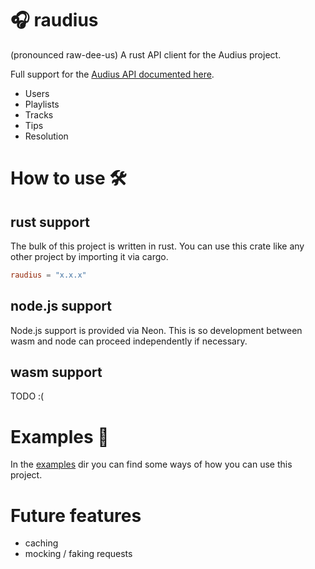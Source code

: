 # 🎧 raudius 

(pronounced raw-dee-us) A rust API client for the Audius project.

Full support for the [Audius API documented here](https://audiusproject.github.io/api-docs/#audius-api-docs).

- Users
- Playlists
- Tracks
- Tips
- Resolution

# How to use 🛠

## rust support

The bulk of this project is written in rust. You can use this crate like any other project by importing it via cargo.

```toml 
raudius = "x.x.x"
```

## node.js support

Node.js support is provided via Neon. This is so development between wasm and node can proceed independently if necessary.

## wasm support

TODO :(

# Examples 🎉

In the [examples](./examples/) dir you can find some ways of how you can use this project.

# Future features

- caching
- mocking / faking requests